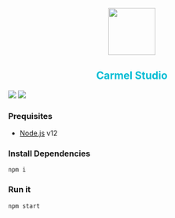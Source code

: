 <p align="center"> <img src="https://raw.githubusercontent.com/fluidtrends/carmel.studio/master/logo.png" width="96px"> 
<h2 align="center" style="color:#00BCD4"> Carmel Studio </h2>
</p>

<p>
<a href="https://codeclimate.com/github/fluidtrends/carmel.studio/maintainability"><img src="https://api.codeclimate.com/v1/badges/ac2c16c2f5ef2f036b01/maintainability" /></a>
<a href="https://codeclimate.com/github/fluidtrends/carmel.studio/test_coverage"><img src="https://api.codeclimate.com/v1/badges/ac2c16c2f5ef2f036b01/test_coverage" /></a> </p>

### Prequisites

* [Node.js](https://nodejs.org/) v12

### Install Dependencies 

```
npm i
```

### Run it

```
npm start
```